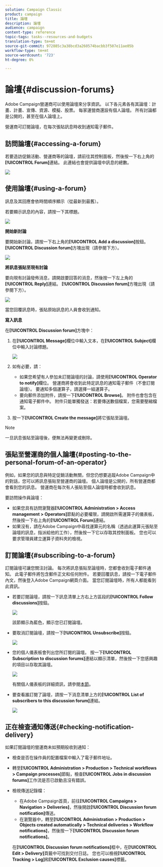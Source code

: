 ```yaml
---
solution: Campaign Classic
product: campaign
title: 論壇
description: 論壇
audience: campaign
content-type: reference
topic-tags: tasks--resources-and-budgets
translation-type: tm+mt
source-git-commit: 972885c3a38bcd3a260574bacbb3f507e11ae05b
workflow-type: tm+mt
source-wordcount: '723'
ht-degree: 0%

---
```



# 論壇{#discussion-forums}

Adobe Campaign營運商可以使用論壇來分享資訊。 以下各元素各有其論壇：計畫、計畫、宣傳、資源、模擬、股票。 每家運營商還設有個人論壇。 所有討論都是公開的，甚至在個人論壇上。

營運商可訂閱論壇，在每次張貼訊息時收到通知電子郵件。

## 訪問論壇{#accessing-a-forum}

若要造訪促銷活動、營運商等的論壇，請前往其控制面板，然後按一下右上角的&#x200B;**[!UICONTROL Forum]**&#x200B;連結。 此連結也會提供論壇中訊息的總數。

![](assets/mrm_forum_access_link.png)

## 使用論壇{#using-a-forum}

訊息及其回應會依時間順序顯示（從最新到最舊）。

若要顯示訊息的內容，請按一下其標題。

![](assets/mrm_forum_expand_msg.png)

**開始新討論**

要開始新討論，請按一下右上角的&#x200B;**[!UICONTROL Add a discussion]**&#x200B;按鈕。 **[!UICONTROL Discussion forum]**&#x200B;方塊出現（請參閱下方）。

![](assets/mrm_forum_new_thread.png)

**將訊息張貼至現有討論**

要向現有討論發佈消息，請開啟要回答的消息，然後按一下左上角的&#x200B;**[!UICONTROL Reply]**&#x200B;連結。 **[!UICONTROL Discussion forum]**&#x200B;方塊出現（請參閱下方）。

![](assets/mrm_forum_answer_msg.png)

當您回覆訊息時，張貼原始訊息的人員會收到通知。

**寫入訊息**

在&#x200B;**[!UICONTROL Discussion forum]**&#x200B;方塊中：

1. 在&#x200B;**[!UICONTROL Message]**&#x200B;欄位中輸入文本，在&#x200B;**[!UICONTROL Subject]**&#x200B;欄位中輸入討論標題。

   ![](assets/mrm_forum_edit_msg.png)

1. 如有必要，請：

   * 如果您希望有人參加未訂閱論壇的討論，請使用&#x200B;**[!UICONTROL Operator to notify]**&#x200B;欄位。 營運商將會收到此特定訊息的通知電子郵件（不會訂閱論壇）。 要通知多個運算子，請選擇一組運算子。
   * 要向郵件添加附件，請按一下&#x200B;**[!UICONTROL Browse]**。 附件也會包含在通知電子郵件中。 附件只能單獨發送：若要傳送數個檔案，您需要壓縮檔案。

1. 按一下&#x200B;**[!UICONTROL Create the message]**&#x200B;將它張貼至論壇。

>[!NOTE]
>
>一旦訊息張貼至論壇後，便無法再變更或刪除。

## 張貼至營運商的個人論壇{#posting-to-the-personal-forum-of-an-operator}

例如，如果您的訊息與特定促銷活動無關，但您仍想要追蹤Adobe Campaign中的對話，您可以將訊息張貼至營運商的論壇。 個人論壇是公開的，所有營運商都會看到您的訊息。 營運商在每次有人張貼至個人論壇時都會收到訊息。

要訪問操作員論壇：

* 如果您具有訪問瀏覽器&#x200B;**[!UICONTROL Administration > Access management > Operators]**&#x200B;節點的必要權限，請開啟所需運算子的儀表板，然後按一下右上角的&#x200B;**[!UICONTROL Forum]**&#x200B;連結。
* 如果沒有，請在Adobe Campaign中尋找運算元的名稱（透過此運算元張貼至論壇的訊息，指派給他的工作），然後按一下它以存取其控制面板。 您也可以要求管理員建立運算子資料夾的檢視。

## 訂閱論壇{#subscribing-to-a-forum}

訂閱論壇可讓您關注討論。 每次將訊息張貼至論壇時，您都會收到電子郵件通知。 此電子郵件將包含郵件正文和任何附件。 若要回覆訊息，請按一下電子郵件內文，然後登入Adobe Campaign網頁介面。 當您訂閱論壇時，所有人都能看到此資訊。

* 若要訂閱論壇，請按一下訊息清單上方右上方區段的&#x200B;**[!UICONTROL Follow discussions]**&#x200B;按鈕。

   ![](assets/mrm_forum_subscribe.png)

   該節顯示為藍色，顯示您已訂閱論壇。

* 要取消訂閱論壇，請按一下&#x200B;**[!UICONTROL Unsubscribe]**&#x200B;按鈕。

   ![](assets/mrm_forum_unsubscribe.png)

* 您的個人儀表板會列出您所訂閱的論壇。 按一下&#x200B;**[!UICONTROL Subscription to discussion forums]**&#x200B;連結以顯示清單，然後按一下您感興趣的項目以存取其論壇。

   ![](assets/platform_dashboard_operator_subscr_forums.png)

   有關個人儀表板的詳細資訊，請參閱[本節](../../platform/using/access-management.md#operators)。

* 要查看誰訂閱了論壇，請按一下消息清單上方的&#x200B;**[!UICONTROL List of subscribers to this discussion forum]**&#x200B;連結。

   ![](assets/mrm_forum_subscribers.png)

## 正在檢查通知傳送{#checking-notification-delivery}

如果訂閱論壇的營運商未如預期般收到通知：

* 檢查是否在操作員的配置檔案中輸入了電子郵件地址。
* 轉至&#x200B;**[!UICONTROL Administration > Production > Technical workflows > Campaign processes]**&#x200B;節點，檢查&#x200B;**[!UICONTROL Jobs in discussion forums]**&#x200B;工作流是否已啟動且沒有錯誤。
* 檢視傳送記錄檔：

   * 在Adobe Campaign首頁，前往&#x200B;**[!UICONTROL Campaigns > Navigation > Deliveries]**，然後開啟&#x200B;**[!UICONTROL Discussion forum notification]**&#x200B;傳送。
   * 在瀏覽器中，轉至&#x200B;**[!UICONTROL Administration > Production > Objects created automatically > Technical deliveries > Workflow notifications]**，然後按一下&#x200B;**[!UICONTROL Discussion forum notifications]**。

   在&#x200B;**[!UICONTROL Discussion forum notifications]**&#x200B;框中，在&#x200B;**[!UICONTROL Edit > Delivery]**&#x200B;頁籤中可找到交付日誌。 您也可以檢視&#x200B;**[!UICONTROL Tracking > Log]**&#x200B;和&#x200B;**[!UICONTROL Exclusion causes]**&#x200B;標籤。

